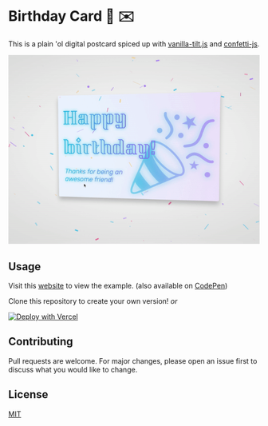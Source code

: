 # Birthday Card 🎂 ✉️

This is a plain 'ol digital postcard spiced up with [vanilla-tilt.js](https://github.com/micku7zu/vanilla-tilt.js) and [confetti-js](https://github.com/Agezao/confetti-js).

![Demo](./assets/bday-card.gif)

## Usage

Visit this [website](https://bday-card.now.sh) to view the example. (also available on [CodePen](https://codepen.io/googol88/details/NWRPEmb))

Clone this repository to create your own version! *or*

[![Deploy with Vercel](https://vercel.com/button)](https://vercel.com/new/git/external?repository-url=https%3A%2F%2Fgithub.com%2Fgoogol88%2Fbday-card)


## Contributing

Pull requests are welcome. For major changes, please open an issue first to discuss what you would like to change.


## License

[MIT](https://choosealicense.com/licenses/mit/)
